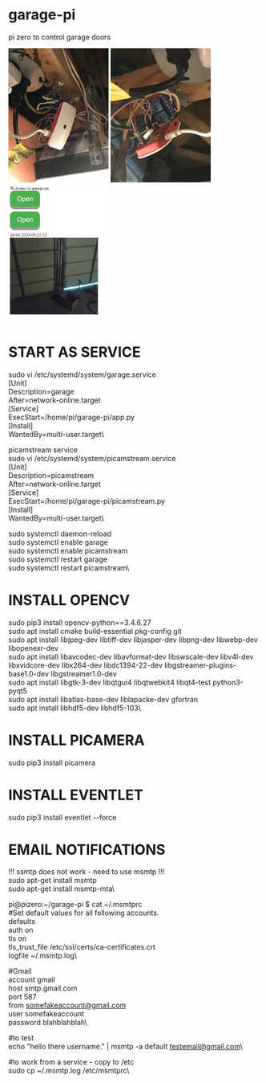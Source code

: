 # garage-pi
pi zero to control garage doors

<img src="garage-pi-front.jpg" width="200">
<img src="garage-pi-back.jpg" width="200">
<img src="garage-pi-screenshot.jpg" width="200">

# START AS SERVICE
sudo vi /etc/systemd/system/garage.service\
[Unit]\
Description=garage\
After=network-online.target\
[Service]\
ExecStart=/home/pi/garage-pi/app.py\
[Install]\
WantedBy=multi-user.target\

picamstream service\
sudo vi /etc/systemd/system/picamstream.service\
[Unit]\
Description=picamstream\
After=network-online.target\
[Service]\
ExecStart=/home/pi/garage-pi/picamstream.py\
[Install]\
WantedBy=multi-user.target\

sudo systemctl daemon-reload\
sudo systemctl enable garage\
sudo systemctl enable picamstream\
sudo systemctl restart garage\
sudo systemctl restart picamstream\

# INSTALL OPENCV
sudo pip3 install opencv-python==3.4.6.27\
sudo apt install cmake build-essential pkg-config git\
sudo apt install libjpeg-dev libtiff-dev libjasper-dev libpng-dev libwebp-dev libopenexr-dev\
sudo apt install libavcodec-dev libavformat-dev libswscale-dev libv4l-dev libxvidcore-dev libx264-dev libdc1394-22-dev libgstreamer-plugins-base1.0-dev libgstreamer1.0-dev\
sudo apt install libgtk-3-dev libqtgui4 libqtwebkit4 libqt4-test python3-pyqt5\
sudo apt install libatlas-base-dev liblapacke-dev gfortran\
sudo apt install libhdf5-dev libhdf5-103\

# INSTALL PICAMERA
sudo pip3 install picamera

# INSTALL EVENTLET
sudo pip3 install eventlet --force

# EMAIL NOTIFICATIONS
!!! ssmtp does not work - need to use msmtp !!!\
sudo apt-get install msmtp\
sudo apt-get install msmtp-mta\

pi@pizero:~/garage-pi $ cat ~/.msmtprc\
#Set default values for all following accounts.\
defaults\
auth           on\
tls            on\
tls_trust_file /etc/ssl/certs/ca-certificates.crt\
logfile        ~/.msmtp.log\

#Gmail\
account        gmail\
host           smtp.gmail.com\
port           587\
from           somefakeaccount@gmail.com\
user           somefakeaccount\
password       blahblahblah\

#to test\
echo "hello there username." | msmtp -a default testemail@gmail.com\

#to work from a service - copy to /etc\
sudo cp ~/.msmtp.log /etc/msmtprc\

